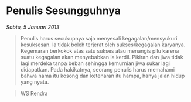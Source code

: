 # Penulis Sesungguhnya

_Sabtu, 5 Januari 2013_

> Penulis harus secukupnya saja menyesali kegagalan/mensyukuri kesuksesan. Ia tidak boleh terjerat oleh sukses/kegagalan karyanya. Kegemaran berkokok atas satu sukses atau menangis pilu karena suatu kegagalan akan menyebabkan ia kerdil. Pikiran dan jiwa tidak lagi merdeka tanpa beban sehingga kemurnian jiwa sukar lagi didapatkan. Pada hakikatnya, seorang penulis harus memahami bahwa nama itu kosong dan ketenaran itu hampa, hanya jalan hidup yang nyata.

> <footer>WS Rendra</footer>